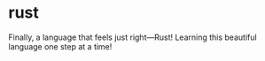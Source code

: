 # rust

Finally, a language that feels just right—Rust! Learning this beautiful language one step at a time! 